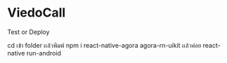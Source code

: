 # ViedoCall
Test or Deploy

cd เข้า folder เเล้วพิมพ์ npm i react-native-agora agora-rn-uikit เเล้วค่อย react-native run-android
